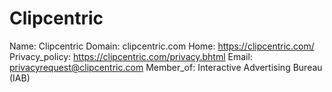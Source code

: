 
# Clipcentric

Name: Clipcentric
Domain: clipcentric.com
Home: https://clipcentric.com/
Privacy_policy: https://clipcentric.com/privacy.bhtml
Email: privacyrequest@clipcentric.com
Member_of: Interactive Advertising Bureau (IAB)

